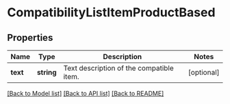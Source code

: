 # CompatibilityListItemProductBased

## Properties
Name | Type | Description | Notes
------------ | ------------- | ------------- | -------------
**text** | **string** | Text description of the compatible item. | [optional] 

[[Back to Model list]](../../README.md#documentation-for-models) [[Back to API list]](../../README.md#documentation-for-api-endpoints) [[Back to README]](../../README.md)

